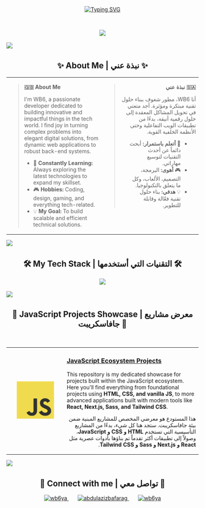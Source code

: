 <div align="center">
  
  <a href="https://git.io/typing-svg"><img src="https://readme-typing-svg.herokuapp.com?font=Fira+Code&size=28&pause=1000&color=36BCF7&center=true&vCenter=true&width=700&lines=Hello+there!+I'm+WB6+👋;A+Developer+%26+Creative+Problem-Solver.;Welcome+to+my+corner+of+the+internet+✨" alt="Typing SVG"></a>

</div>

<br>

<p align="center">
  <img src="https://github.com/wb6ya/wb6ya/blob/main/assets/30c76ad8-32ce-4f71-83a8-a45380d0b936-ezgif.com-optimize%20(1).gif" width="200px" />
</p>

<img src="https://raw.githubusercontent.com/MAZHARMIK/MAZHARMIK/main/separator.gif">

<div align="center">
  <h2>✨ About Me | نبذة عني ✨</h2>
</div>

<table width="100%">
<tr>

<td width="50%" valign="top">
<blockquote>
  <p><strong>🇬🇧 About Me</strong></p>
  <p>I'm WB6, a passionate developer dedicated to building innovative and impactful things in the tech world. I find joy in turning complex problems into elegant digital solutions, from dynamic web applications to robust back-end systems.</p>
  <ul>
    <li>🧠 <strong>Constantly Learning:</strong> Always exploring the latest technologies to expand my skillset.</li>
    <li>🎮 <strong>Hobbies:</strong> Coding, design, gaming, and everything tech-related.</li>
    <li>💡 <strong>My Goal:</strong> To build scalable and efficient technical solutions.</li>
  </ul>
</blockquote>
</td>

<td width="50%" valign="top" dir="rtl">
<blockquote dir="rtl">
  <p><strong>🇸🇦 نبذة عني</strong></p>
  <p>أنا WB6، مطور شغوف ببناء حلول تقنية مبتكرة ومؤثرة. أجد متعتي في تحويل المشاكل المعقدة إلى حلول رقمية أنيقة، بدءًا من تطبيقات الويب التفاعلية وحتى الأنظمة الخلفية القوية.</p>
  <ul>
    <li>🧠 <strong>أتعلم باستمرار:</strong> أبحث دائماً عن أحدث التقنيات لتوسيع مهاراتي.</li>
    <li>🎮 <strong>أهوى:</strong> البرمجة، التصميم، الألعاب، وكل ما يتعلق بالتكنولوجيا.</li>
    <li>💡 <strong>هدفي:</strong> بناء حلول تقنية فعّالة وقابلة للتطوير.</li>
  </ul>
</blockquote>
</td>

</tr>
</table>

<img src="https://raw.githubusercontent.com/MAZHARMIK/MAZHARMIK/main/separator.gif">

<div align="center">
  <h2>🛠️ My Tech Stack | التقنيات التي أستخدمها 🛠️</h2>
</div>

<p align="center">
  <a href="https://skillicons.dev">
    <img src="https://skillicons.dev/icons?i=angular,aws,bash,bootstrap,cpp,css,dart,django,docker,figma,firebase,flutter,gcp,git,html,java,js,mongodb,mysql,nextjs,nodejs,postgres,python,react,reactnative,sass,tailwind,ts,unreal&perline=12" />
  </a>
</p>

<img src="https://raw.githubusercontent.com/MAZHARMIK/MAZHARMIK/main/separator.gif">

<div align="center">
  <h2>🚀 JavaScript Projects Showcase | معرض مشاريع جافاسكريبت 🚀</h2>
</div>
<br>
<table width="85%" align="center">
<tr>
<td width="30%" valign="middle" align="center">
  <a href="https://github.com/wb6ya/30DaysJsProjects" target="_blank">
    <img src="https://raw.githubusercontent.com/devicons/devicon/master/icons/javascript/javascript-original.svg" width="100px" alt="JavaScript Logo"/>
  </a>
</td>
<td width="70%" valign="top">
  <h3><a href="https://github.com/wb6ya/30DaysJsProjects" target="_blank">JavaScript Ecosystem Projects</a></h3>
  <p>This repository is my dedicated showcase for projects built within the JavaScript ecosystem. Here you'll find everything from foundational projects using <b>HTML, CSS, and vanilla JS</b>, to more advanced applications built with modern tools like <b>React, Next.js, Sass, and Tailwind CSS</b>.</p>
  <p dir="rtl">هذا المستودع هو معرضي المخصص للمشاريع المبنية ضمن بيئة جافاسكريبت. ستجد هنا كل شيء، بدءًا من المشاريع التأسيسية التي تستخدم <b>HTML و CSS و JavaScript</b>، وصولاً إلى تطبيقات أكثر تقدماً تم بناؤها بأدوات عصرية مثل <b>React و Next.js و Sass و Tailwind CSS</b>.</p>
</td>
</tr>
</table>

<img src="https://raw.githubusercontent.com/MAZHARMIK/MAZHARMIK/main/separator.gif">

<div align="center">
  <h2>🤝 Connect with me | تواصل معي 🤝</h2>
</div>
<p align="center">
  <a href="https://twitter.com/wb6ya" target="blank">
    <img src="https://raw.githubusercontent.com/rahuldkjain/github-profile-readme-generator/master/src/images/icons/Social/twitter.svg" alt="wb6ya" height="40" width="40" />
  </a>
  &nbsp;&nbsp;&nbsp;&nbsp;&nbsp;
  <a href="https://linkedin.com/in/abdulazizbafarag" target="blank">
    <img src="https://raw.githubusercontent.com/rahuldkjain/github-profile-readme-generator/master/src/images/icons/Social/linked-in-alt.svg" alt="abdulazizbafarag" height="40" width="40" />
  </a>
  &nbsp;&nbsp;&nbsp;&nbsp;&nbsp;
  <a href="https://instagram.com/wb6ya" target="blank">
    <img src="https://raw.githubusercontent.com/rahuldkjain/github-profile-readme-generator/master/src/images/icons/Social/instagram.svg" alt="wb6ya" height="40" width="40" />
  </a>
</p>
